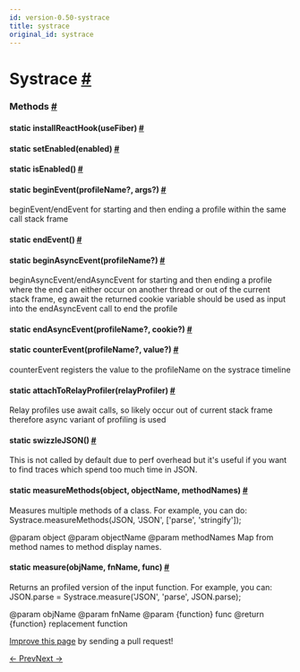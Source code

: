 ```yaml
---
id: version-0.50-systrace
title: systrace
original_id: systrace
---
```

<a id="content"></a><h1><a class="anchor" name="systrace"></a>Systrace <a class="hash-link" href="docs/systrace.html#systrace">#</a></h1><div><div></div><span><h3><a class="anchor" name="methods"></a>Methods <a class="hash-link" href="docs/systrace.html#methods">#</a></h3><div class="props"><div class="prop"><h4 class="methodTitle"><a class="anchor" name="installreacthook"></a><span class="methodType">static </span>installReactHook<span class="methodType">(useFiber)</span> <a class="hash-link" href="docs/systrace.html#installreacthook">#</a></h4></div><div class="prop"><h4 class="methodTitle"><a class="anchor" name="setenabled"></a><span class="methodType">static </span>setEnabled<span class="methodType">(enabled)</span> <a class="hash-link" href="docs/systrace.html#setenabled">#</a></h4></div><div class="prop"><h4 class="methodTitle"><a class="anchor" name="isenabled"></a><span class="methodType">static </span>isEnabled<span class="methodType">()</span> <a class="hash-link" href="docs/systrace.html#isenabled">#</a></h4></div><div class="prop"><h4 class="methodTitle"><a class="anchor" name="beginevent"></a><span class="methodType">static </span>beginEvent<span class="methodType">(profileName?, args?)</span> <a class="hash-link" href="docs/systrace.html#beginevent">#</a></h4><div><p>beginEvent/endEvent for starting and then ending a profile within the same call stack frame</p></div></div><div class="prop"><h4 class="methodTitle"><a class="anchor" name="endevent"></a><span class="methodType">static </span>endEvent<span class="methodType">()</span> <a class="hash-link" href="docs/systrace.html#endevent">#</a></h4></div><div class="prop"><h4 class="methodTitle"><a class="anchor" name="beginasyncevent"></a><span class="methodType">static </span>beginAsyncEvent<span class="methodType">(profileName?)</span> <a class="hash-link" href="docs/systrace.html#beginasyncevent">#</a></h4><div><p>beginAsyncEvent/endAsyncEvent for starting and then ending a profile where the end can either
occur on another thread or out of the current stack frame, eg await
the returned cookie variable should be used as input into the endAsyncEvent call to end the profile</p></div></div><div class="prop"><h4 class="methodTitle"><a class="anchor" name="endasyncevent"></a><span class="methodType">static </span>endAsyncEvent<span class="methodType">(profileName?, cookie?)</span> <a class="hash-link" href="docs/systrace.html#endasyncevent">#</a></h4></div><div class="prop"><h4 class="methodTitle"><a class="anchor" name="counterevent"></a><span class="methodType">static </span>counterEvent<span class="methodType">(profileName?, value?)</span> <a class="hash-link" href="docs/systrace.html#counterevent">#</a></h4><div><p>counterEvent registers the value to the profileName on the systrace timeline</p></div></div><div class="prop"><h4 class="methodTitle"><a class="anchor" name="attachtorelayprofiler"></a><span class="methodType">static </span>attachToRelayProfiler<span class="methodType">(relayProfiler)</span> <a class="hash-link" href="docs/systrace.html#attachtorelayprofiler">#</a></h4><div><p>Relay profiles use await calls, so likely occur out of current stack frame
therefore async variant of profiling is used</p></div></div><div class="prop"><h4 class="methodTitle"><a class="anchor" name="swizzlejson"></a><span class="methodType">static </span>swizzleJSON<span class="methodType">()</span> <a class="hash-link" href="docs/systrace.html#swizzlejson">#</a></h4><div><p>This is not called by default due to perf overhead but it's useful
if you want to find traces which spend too much time in JSON.</p></div></div><div class="prop"><h4 class="methodTitle"><a class="anchor" name="measuremethods"></a><span class="methodType">static </span>measureMethods<span class="methodType">(object, objectName, methodNames)</span> <a class="hash-link" href="docs/systrace.html#measuremethods">#</a></h4><div><p>Measures multiple methods of a class. For example, you can do:
Systrace.measureMethods(JSON, 'JSON', ['parse', 'stringify']);</p><p>@param object
@param objectName
@param methodNames Map from method names to method display names.</p></div></div><div class="prop"><h4 class="methodTitle"><a class="anchor" name="measure"></a><span class="methodType">static </span>measure<span class="methodType">(objName, fnName, func)</span> <a class="hash-link" href="docs/systrace.html#measure">#</a></h4><div><p>Returns an profiled version of the input function. For example, you can:
JSON.parse = Systrace.measure('JSON', 'parse', JSON.parse);</p><p>@param objName
@param fnName
@param {function} func
@return {function} replacement function</p></div></div></div></span></div><p class="edit-page-block"><a target="_blank" href="https://github.com/facebook/react-native/blob/master/Libraries/Performance/Systrace.js">Improve this page</a> by sending a pull request!</p><div class="docs-prevnext"><a class="docs-prev" href="docs/stylesheet.html#content">← Prev</a><a class="docs-next" href="docs/timepickerandroid.html#content">Next →</a></div>